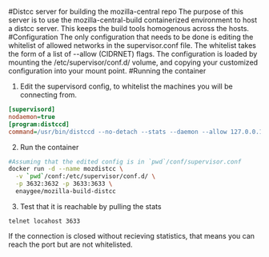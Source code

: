 #Distcc server for building the mozilla-central repo
The purpose of this server is to use the mozilla-central-build containerized environment to host a distcc server.  This keeps the build tools homogenous across the hosts.
#Configuration
The only configuration that needs to be done is editing the whitelist of allowed networks in the supervisor.conf file. The whitelist takes the form of a list of --allow (CIDRNET) flags.  The configuration is loaded  by mounting the /etc/supervisor/conf.d/ volume, and copying your customized configuration into your mount point.
#Running the container
1. Edit the supervisord config, to whitelist the machines you will be connecting from.

```ini
[supervisord]
nodaemon=true
[program:distccd]
command=/usr/bin/distccd --no-detach --stats --daemon --allow 127.0.0.1 --allow 192.168.0.0/16
```
2. Run the container

```sh
#Assuming that the edited config is in `pwd`/conf/supervisor.conf
docker run -d --name mozdistcc \
  -v `pwd`/conf:/etc/supervisor/conf.d/ \
  -p 3632:3632 -p 3633:3633 \
  enaygee/mozilla-build-distcc
```
3. Test that it is reachable by pulling the stats

```ssh
telnet locahost 3633
```

If the connection is closed without recieving statistics, that means you can reach the port but are not whitelisted.

